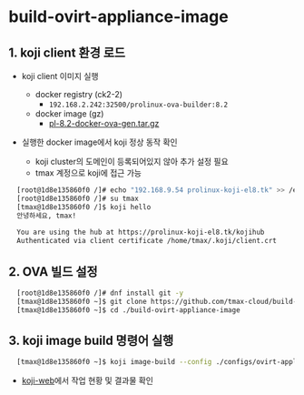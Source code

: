 # build-ovirt-appliance-image

## 1. koji client 환경 로드
* koji client 이미지 실행
  * docker registry (ck2-2)
    * `192.168.2.242:32500/prolinux-ova-builder:8.2`
  * docker image (gz)
    * [pl-8.2-docker-ova-gen.tar.gz](http://192.168.2.136/prolinux/8.2/images/pl-8.2-docker-ova-gen.tar.gz)

* 실행한 docker image에서 koji 정상 동작 확인
  * koji cluster의 도메인이 등록되어있지 않아 추가 설정 필요
  * tmax 계정으로 koji에 접근 가능
```bash
  [root@1d8e135860f0 /]# echo "192.168.9.54 prolinux-koji-el8.tk" >> /etc/hosts
  [root@1d8e135860f0 /]# su tmax
  [tmax@1d8e135860f0 /]$ koji hello
  안녕하세요, tmax!
  
  You are using the hub at https://prolinux-koji-el8.tk/kojihub
  Authenticated via client certificate /home/tmax/.koji/client.crt
```
## 2. OVA 빌드 설정
```bash
  [root@1d8e135860f0 /]# dnf install git -y
  [tmax@1d8e135860f0 ~]$ git clone https://github.com/tmax-cloud/build-ovirt-appliance-image.git
  [tmax@1d8e135860f0 ~]$ cd ./build-ovirt-appliance-image
```

## 3. koji image build 명령어 실행
```bash
  [tmax@1d8e135860f0 ~]$ koji image-build --config ./configs/ovirt-appliance-koji.cfg --scratch
```
* [koji-web](http://192.168.9.54/koji)에서 작업 현황 및 결과물 확인



